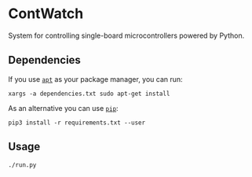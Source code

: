 # ContWatch

System for controlling single-board microcontrollers powered by Python.

## Dependencies

If you use [`apt`](https://en.wikipedia.org/wiki/APT_(software)) as your package manager, you can run:

```shell
xargs -a dependencies.txt sudo apt-get install
```

As an alternative you can use [`pip`](https://en.wikipedia.org/wiki/Pip_(package_manager)):

```shell
pip3 install -r requirements.txt --user
```
## Usage

```shell
./run.py
```